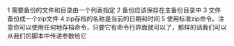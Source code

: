 1 需要备份的文件和目录由一个列表指定
2 备份应该保存在主备份目录中
3 文件备份成一个zip文件
4 zip存档的名称是当前的日期和时间
5 使用标准zip命令。注意你可以使用任何地存档命令，只要它有命令行界面就可以了，那样的话我们可以从我们的脚本中传递参数给它
